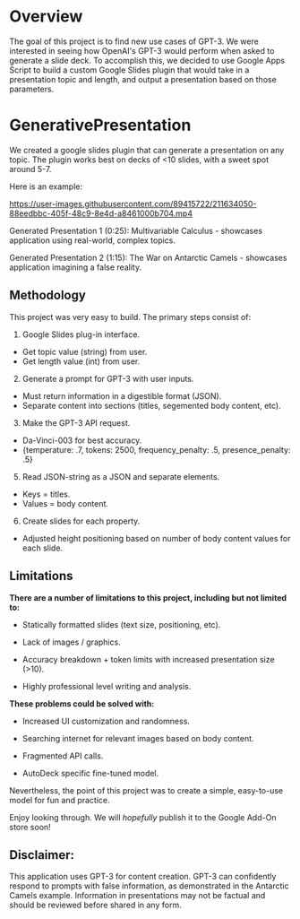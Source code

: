 # Overview

The goal of this project is to find new use cases of GPT-3. We were interested in seeing how OpenAI's GPT-3 would perform when asked to generate a slide deck. To accomplish this, we decided to use Google Apps Script to build a custom Google Slides plugin that would take in a presentation topic and length, and output a presentation based on those parameters. 

# GenerativePresentation
We created a google slides plugin that can generate a presentation on any topic. The plugin works best on decks of <10 slides, with a sweet spot around 5-7.

Here is an example:

https://user-images.githubusercontent.com/89415722/211634050-88eedbbc-405f-48c9-8e4d-a8461000b704.mp4

Generated Presentation 1 (0:25): Multivariable Calculus - showcases application using real-world, complex topics.

Generated Presentation 2 (1:15): The War on Antarctic Camels - showcases application imagining a false reality.


## Methodology

This project was very easy to build.  The primary steps consist of:

1. Google Slides plug-in interface.
  * Get topic value (string) from user.
  * Get length value (int) from user.
2. Generate a prompt for GPT-3 with user inputs.
  * Must return information in a digestible format (JSON).
  * Separate content into sections (titles, segemented body content, etc).
3. Make the GPT-3 API request.
  * Da-Vinci-003 for best accuracy.
  * {temperature: .7, tokens: 2500, frequency_penalty: .5, presence_penalty: .5}
5. Read JSON-string as a JSON and separate elements.
  * Keys = titles.
  * Values = body content.
6. Create slides for each property.
  * Adjusted height positioning based on number of body content values for each slide.

## Limitations

**There are a number of limitations to this project, including but not limited to:**

* Statically formatted slides (text size, positioning, etc).

* Lack of images / graphics.

* Accuracy breakdown + token limits with increased presentation size (>10).

* Highly professional level writing and analysis.

**These problems could be solved with:**

* Increased UI customization and randomness.

* Searching internet for relevant images based on body content.

* Fragmented API calls.

* AutoDeck specific fine-tuned model.

Nevertheless, the point of this project was to create a simple, easy-to-use model for fun and practice.  

Enjoy looking through.  We will *hopefully* publish it to the Google Add-On store soon!

## Disclaimer:
This application uses GPT-3 for content creation.  GPT-3 can confidently respond to prompts with false information, as demonstrated in the Antarctic Camels example.  Information in presentations may not be factual and should be reviewed before shared in any form.
